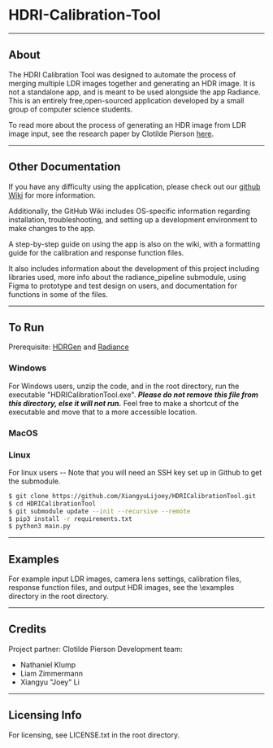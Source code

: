 # HDRI-Calibration-Tool


---
## About
The HDRI Calibration Tool was designed to automate the process of merging multiple LDR images together and generating an HDR image. It is not a standalone app, and is meant to be used alongside the app Radiance. This is an entirely free,open-sourced application developed by a small group of computer science students.

To read more about the process of generating an HDR image from LDR image input, see the research paper by Clotilde Pierson [here](https://doi.org/10.1080/15502724.2019.1684319).


---
## Other Documentation
If you have any difficulty using the application, please check out our [github Wiki](https://github.com/XiangyuLijoey/HDRICalibrationTool/wiki) for more information.

Additionally, the GitHub Wiki includes OS-specific information regarding installation, troubleshooting, and setting up a development environment to make changes to the app.

A step-by-step guide on using the app is also on the wiki, with a formatting guide for the calibration and response function files.

It also includes information about the development of this project including libraries used, more info about the radiance_pipeline submodule, using Figma to prototype and test design on users, and documentation for functions in some of the files.


---
## To Run

Prerequisite: [HDRGen](http://www.anyhere.com/) and [Radiance](https://www.radiance-online.org/)

### Windows
For Windows users, unzip the code, and in the root directory, run the executable "HDRICalibrationTool.exe". ***Please do not remove this file from this directory, else it will not run.*** Feel free to make a shortcut of the executable and move that to a more accessible location.

### MacOS

### Linux
For linux users -- Note that you will need an SSH key set up in Github to get the submodule. 
```bash
$ git clone https://github.com/XiangyuLijoey/HDRICalibrationTool.git
$ cd HDRICalibrationTool
$ git submodule update --init --recursive --remote
$ pip3 install -r requirements.txt
$ python3 main.py
```


---
## Examples
For example input LDR images, camera lens settings, calibration files, response function files, and output HDR images, see the \examples directory in the root directory.


---
## Credits
Project partner: Clotilde Pierson
Development team:
* Nathaniel Klump
* Liam Zimmermann
* Xiangyu "Joey" Li


---
## Licensing Info
For licensing, see LICENSE.txt in the root directory.
